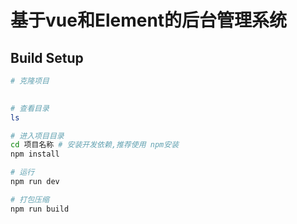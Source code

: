 ﻿# 基于vue和Element的后台管理系统
  
## Build Setup

``` bash
# 克隆项目 
 

# 查看目录
ls

# 进入项目目录
cd 项目名称 # 安装开发依赖,推荐使用 npm安装 
npm install

# 运行
npm run dev

# 打包压缩
npm run build
```

